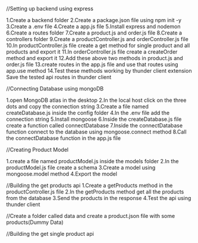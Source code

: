 
//Setting up backend using express

1.Create a backend folder
2.Create a package.json file using npm init -y
3.Create a .env file
4.Create a app.js file
5.Install express and nodemon
6.Create a routes folder
7.Create a product.js and order.js file
8.Create a controllers folder
9.Create a productController.js and orderController.js file
10.In productController.js file create a get method for single product and all products and export it
11.In orderController.js file create a createOrder method and export it
12.Add these above two methods in product.js and order.js file
13.create routes in the app.js file and use that routes using app.use method
14.Test these methods working by thunder client extension
Save the tested api routes in thunder client


//Connecting Database using mongoDB

1.open MongoDB atlas in the desktop
2.In the local host click on the three dots and copy the connection string 
3.Create a file named createDatabase.js inside the config folder
4.In the .env file add the connection string
5.Install mongoose
6.Inside the createDatabase.js file create a function called connectDatabase
7.Inside the connectDatabase function connect to the database using mongoose.connect method
8.Call the connectDatabase function in the app.js file


//Creating Product Model

1.create a file named productModel.js inside the models folder
2.In the productModel.js file create a schema
3.Create a model using mongoose.model method
4.Export the model

//Building the get products api
1.Create a getProducts method in the productController.js file
2.In the getProducts method get all the products from the database
3.Send the products in the response
4.Test the api using thunder client

//Create a folder called data and create a product.json file with some products(Dummy Data)

//Building the get single product api

